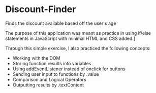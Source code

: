 # Discount-Finder
Finds the discount available based off the user's age

The purpose of this application was meant as practice in using if/else statements in JavaScript with minimal HTML and CSS added.]

Through this simple exercise, I also practiced the following concepts:
* Working with the DOM
* Storing function results into variables
* Using addEventListener instead of onclick for buttons
* Sending user input to functions by .value
* Comparison and Logical Operators
* Outputting results by .textContent
